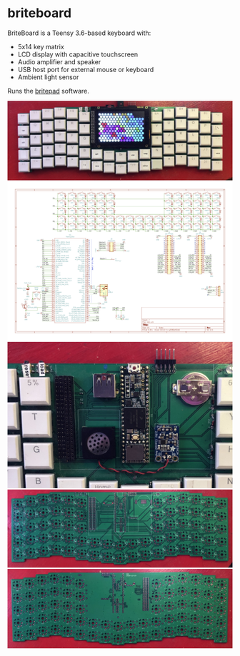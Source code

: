 # briteboard

BriteBoard is a Teensy 3.6-based keyboard with:

- 5x14 key matrix
- LCD display with capacitive touchscreen
- Audio amplifier and speaker
- USB host port for external mouse or keyboard
- Ambient light sensor

Runs the [britepad](https://github.com/blackketter/britepad) software.

![briteboard photo](briteboard.jpg)
![schematic](schematic.png)
![components](components.jpg)
![PCB front](pcb-front.jpg)
![PCB back](pcb-back.jpg)
